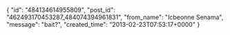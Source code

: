  {
   "id": "484134614955809",
   "post_id": "462493170453287_484074394961831",
   "from_name": "Icbeonne Senama",
   "message": "bait?",
   "created_time": "2013-02-23T07:53:17+0000"
 }
